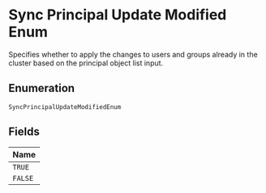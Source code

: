 
# Sync Principal Update Modified Enum

Specifies whether to apply the changes to users and groups already in the cluster based on the principal object list input.

## Enumeration

`SyncPrincipalUpdateModifiedEnum`

## Fields

| Name |
|  --- |
| `TRUE` |
| `FALSE` |

